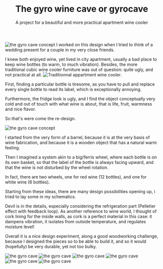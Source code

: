 ﻿---
layout: post
title: The gyro wine cave or gyrocave
subtitle: A project for a beautiful and more practical apartment wine cooler
tags: [design, woodworking, project]
category: design
bigimg: /img/woodworking/gyrocave/gyro_cave_concept_commented.png
---
![the gyro cave concept](/img/woodworking/gyrocave/gyro_cave_concept_commented.png)
I worked on this design when I tried to think of a wedding present for a couple in my very close friends.

I knew both enjoyed wine, yet lived in city apartment, usually a bad place to keep wine bottles 
(to warm, to much vibration).
Besides, the more traditional cubic wine cooler furniture was out of question:
quite ugly, and not practical at all.
![Traditionnal appartment wine cooler](/img/woodworking/gyrocave/wine_cooler_example.jpg).

First, finding a particular bottle is tiresome, as you have to pull and replace every single bottle 
to read its label, which is exceptionally annoying.


Furthermore, the fridge look is ugly, and I find the object conceptually very cold and out of touch with what wine is about,
that is life, fruit, warmness and nice flavor.


So that's were come the re-design.

![the gyro cave concept](/img/woodworking/gyrocave/gyro_cave_concept.jpg)

I started from the very form of a barrel, because it is at the very basis of wine fabrication,
and because it is a wooden object that has a natural warm feeling. 

Then I imagined a system akin to a big/ferris wheel, where each bottle is on its own basket,
so that the label of the bottle is always facing upward, 
and that the wine is not disturbed by the wheel rotation.

In fact, there are two wheels, one for red wine (12 bottles), and one for white wine (6 bottles).

Starting from these ideas, there are many design possibilities opening up, 
i tried to lay some in my schematics.


Devil is in the details, especially considering the refrigeration part (Pelletier effect with feedback loop).
As another reference to wine world, I thought of cork lining for the inside walls, 
as cork is a perfect material in this case: it dampens vibration, it isolates from outside temperature,
and regulates moisture level!

Overall it is a nice design experiment, along a good woodworking challenge,
because I designed the pieces so to be able to build it, and so it would (hopefully)
be very durable, yet not too bulky.

![the gyro cave](/img/woodworking/gyrocave/gyro_cave_1.jpg)
![the gyro cave](/img/woodworking/gyrocave/gyro_cave_2.jpg)
![the gyro cave](/img/woodworking/gyrocave/gyro_cave_3.jpg)
![the gyro cave](/img/woodworking/gyrocave/gyro_cave_4.jpg)
![the gyro cave](/img/woodworking/gyrocave/gyro_cave_5.jpg)
![the gyro cave](/img/woodworking/gyrocave/gyro_cave_6.jpg)

